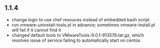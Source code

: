 ## 1.1.4
* change logic to use chef resouces instead of embedded bash script
* run vmware-uninstall-tools.pl in advance; sometimes vmware-install.pl will fail if it cannot find it
* changed default tools to VMwareTools-9.0.1-913578.tar.gz, which resolves issue of service failing to automatically start on centos
